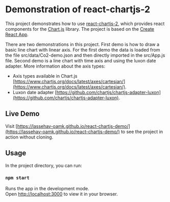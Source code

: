 # Demonstration of react-chartjs-2

This project demonstrates how to use [react-chartjs-2](https://react-chartjs-2.js.org/), which provides react components for the [Chart.js](https://www.chartjs.org/) library. The project is based on the [Create React App](https://create-react-app.dev/).

There are two demonstrations in this project. First demo is how to draw a basic line chart with linear axis. For the first demo the data is loaded from the file src/data/Co2-demo.json and then directly imported in the src/App.js file. Second demo is a line chart with time axis and using the luxon date adapter. More information about the axis types:

* Axis types available in Chart.js [https://www.chartjs.org/docs/latest/axes/cartesian/](https://www.chartjs.org/docs/latest/axes/cartesian/).
* Luxon date adapter [https://github.com/chartjs/chartjs-adapter-luxon](https://github.com/chartjs/chartjs-adapter-luxon).

## Live Demo
Visit [https://lassehav-oamk.github.io/react-chartjs-demo/](https://lassehav-oamk.github.io/react-chartjs-demo/) to see the project in action without cloning.

## Usage

In the project directory, you can run:

### `npm start`

Runs the app in the development mode.\
Open [http://localhost:3000](http://localhost:3000) to view it in your browser.
